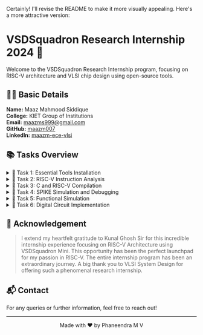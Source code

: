 Certainly! I'll revise the README to make it more visually appealing. Here's a more attractive version:

# VSDSquadron Research Internship 2024 🚀

Welcome to the VSDSquadron Research Internship program, focusing on RISC-V architecture and VLSI chip design using open-source tools.

## 👨‍🎓 Basic Details

**Name:** Maaz Mahmood Siddique  
**College:** KIET Group of Institutions  
**Email:** maazms999@gmail.com  
**GitHub:** [maazm007](https://github.com/maazm007?tab=repositories)  
**LinkedIn:** [maazm-ece-vlsi](https://www.linkedin.com/in/maazms-ece-vlsi/)

## 📚 Tasks Overview

<details>
<summary>📌 Task 1: Essential Tools Installation</summary>

Install the following tools:
- Ubuntu 20.04 LTS on Oracle VM VirtualBox
- GNU Toolchain
- GTKWave
- Yosys
- iVerilog simulator

[View Details](https://github.com/maazm007/vsdsquadron-mini-internship#task-1-task-is-to-install-all-the-essential-tools-required-for-this-internship-such-as-ubuntu-on-vmbox-gnu-toolchain-gtkwave-yosys-and-iverilog-simulator)
</details>

<details>
<summary>📌 Task 2: RISC-V Instruction Analysis</summary>

Identify instruction types and generate 32-bit instruction codes for given RISC-V instructions.

[View Details](https://github.com/maazm007/vsdsquadron-mini-internship#task-2-task-is-to-identify-instruction-type-of-all-the-given-instructions-with-its-exact-32-bits-instruction-code-in-the-desired-instruction-type-format)
</details>

<details>
<summary>📌 Task 3: C and RISC-V Compilation</summary>

Compile C code using gcc and RISC-V compiler, comparing outputs.

[View Details](https://github.com/maazm007/vsdsquadron-mini-internship#task-3-task-is-to-refer-to-c-based-and-riscv-based-lab-videos-and-execute-the-task-of-compiling-the-c-code-using-gcc-and-riscv-compiler)
</details>

<details>
<summary>📌 Task 4: SPIKE Simulation and Debugging</summary>

Perform SPIKE simulation and debug C code using interactive debugging mode.

[View Details](https://github.com/maazm007/vsdsquadron-mini-internship#task-4-performing-spike-simulation-and-debugging-the-c-code-with-interactive-debugging-mode-using-spike)
</details>

<details>
<summary>📌 Task 5: Functional Simulation</summary>

Conduct functional simulation using RISC-V Core Verilog netlist and testbench, observing waveforms.

[View Details](https://github.com/maazm007/vsdsquadron-mini-internship#task-5-by-making-use-of-riscv-core-verilog-netlist-and-testbench-perform-an-experiment-of-functional-simulation-and-observe-the-waveforms)
</details>

<details>
<summary>📌 Task 6: Digital Circuit Implementation</summary>

Implement a digital circuit using VSDSquadron Mini and verify C program functionality on RISC-V processor.

[View Details](https://github.com/maazm007/vsdsquadron-mini-internship#task-6-final-task-of-this-internship-is-to-implement-any-digital-circuits-using-vsdsquadron-mini-and-check-whether-the-building-and-uploading-of-c-program-file-on-riscv-processor-works)
</details>

## 🙏 Acknowledgement

> I extend my heartfelt gratitude to Kunal Ghosh Sir for this incredible internship experience focusing on RISC-V Architecture using VSDSquadron Mini. This opportunity has been the perfect launchpad for my passion in RISC-V. The entire internship program has been an extraordinary journey. A big thank you to VLSI System Design for offering such a phenomenal research internship.

## 📬 Contact

For any queries or further information, feel free to reach out!

---

<p align="center">
  Made with ❤️ by Phaneendra M V
</p
